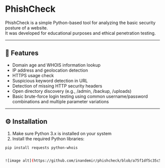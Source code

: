 # PhishCheck

PhishCheck is a simple Python-based tool for analyzing the basic security posture of a website.  
It was developed for educational purposes and ethical penetration testing.

---

## 🔧 Features

- Domain age and WHOIS information lookup  
- IP address and geolocation detection  
- HTTPS usage check  
- Suspicious keyword detection in URL  
- Detection of missing HTTP security headers  
- Open directory discovery (e.g., /admin, /backup, /uploads)  
- Basic brute-force login testing using common username/password combinations and multiple parameter variations

---

## ⚙️ Installation

1. Make sure Python 3.x is installed on your system  
2. Install the required Python libraries:

```bash
pip install requests python-whois


![image alt](https://github.com/inandemir/phishcheck/blob/a75f1df5c35c5757978844223477951d8cd3d531/proje.PNG)
